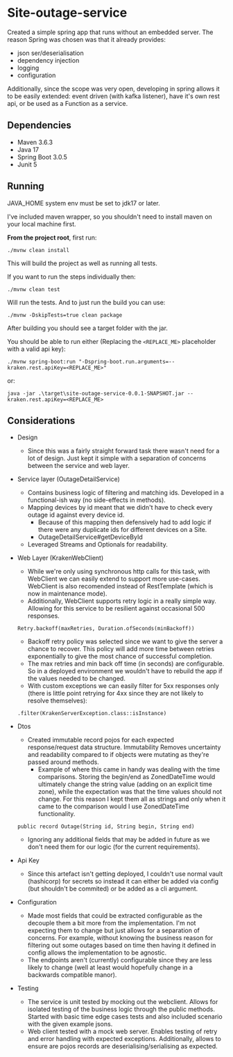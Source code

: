 # Site-outage-service

Created a simple spring app that runs without an embedded server. The reason Spring was chosen was that it already provides:
- json ser/deserialisation
- dependency injection
- logging
- configuration
 
Additionally, since the scope was very open, developing in spring allows it to be easily extended: event driven (with kafka listener), have it's own rest api, or be used as a Function as a service.

## Dependencies
- Maven 3.6.3
- Java 17
- Spring Boot 3.0.5
- Junit 5

## Running
JAVA_HOME system env must be set to jdk17 or later.

I've included maven wrapper, so you shouldn't need to install maven on your local machine first.

**From the project root**, first run:

``./mvnw clean install``

This will build the project as well as running all tests.

If you want to run the steps individually then:

``./mvnw clean test``

Will run the tests. And to just run the build you can use:

``./mvnw -DskipTests=true clean package``


After building you should see a target folder with the jar.

You should be able to run either (Replacing the ``<REPLACE_ME>`` placeholder with a valid api key):

``./mvnw spring-boot:run "-Dspring-boot.run.arguments=--kraken.rest.apiKey=<REPLACE_ME>"``

or:

``java -jar .\target\site-outage-service-0.0.1-SNAPSHOT.jar --kraken.rest.apiKey=<REPLACE_ME>``


## Considerations

- Design
  - Since this was a fairly straight forward task there wasn't need for a lot of design. Just kept it simple with a separation of concerns between the service and web layer.
- Service layer (OutageDetailService)
  - Contains business logic of filtering and matching ids. Developed in a functional-ish way (no side-effects in methods).
  - Mapping devices by id meant that we didn't have to check every outage id against every device id.
    - Because of this mapping then defensively had to add logic if there were any duplicate ids for different devices on a Site.
    - OutageDetailService#getDeviceById
  - Leveraged Streams and Optionals for readability.
- Web Layer (KrakenWebClient)
  - While we're only using synchronous http calls for this task, with WebClient we can easily extend to support more use-cases. WebClient is also recomended instead of RestTemplate (which is now in maintenance mode).
  - Additionally, WebClient supports retry logic in a really simple way. Allowing for this service to be resilient against occasional 500 responses.
    
  ``Retry.backoff(maxRetries, Duration.ofSeconds(minBackoff))``
  - Backoff retry policy was selected since we want to give the server a chance to recover. This policy will add more time between retries exponentially to give the most chance of successful completion.
  - The max retries and min back off time (in seconds) are configurable. So in a deployed environment we wouldn't have to rebuild the app if the values needed to be changed.
  - With custom exceptions we can easily filter for 5xx responses only (there is little point retrying for 4xx since they are not likely to resolve themselves):
    
  ``
      .filter(KrakenServerException.class::isInstance)
      ``
- Dtos
  - Created immutable record pojos for each expected response/request data structure. Immutability Removes uncertainty and readability compared to if objects were mutating as they're passed around methods.
    - Example of where this came in handy was dealing with the time comparisons. Storing the begin/end as ZonedDateTime would ultimately change the string value (adding on an explicit time zone), while the expectation was that the time values should not change. For this reason I kept them all as strings and only when it came to the comparison would I use ZonedDateTime functionality.
  
  ``public record Outage(String id, String begin, String end)``
  - Ignoring any additional fields that may be added in future as we don't need them for our logic (for the current requirements).
- Api Key
  - Since this artefact isn't getting deployed, I couldn't use normal vault (hashicorp) for secrets so instead it can either be added via config (but shouldn't be commited) or be added as a cli argument.
- Configuration
  - Made most fields that could be extracted configurable as the decouple them a bit more from the implementation. I'm not expecting them to change but just allows for a separation of concerns. For example, without knowing the business reason for filtering out some outages based on time then having it defined in config allows the implementation to be agnostic.
  - The endpoints aren't (currently) configurable since they are less likely to change (well at least would hopefully change in a backwards compatible manor).
- Testing
  - The service is unit tested by mocking out the webclient. Allows for isolated testing of the business logic through the public methods. Started with basic time edge cases tests and also included scenario with the given example jsons.
  - Web client tested with a mock web server. Enables testing of retry and error handling with expected exceptions. Additionally, allows to ensure are pojos records are deserialising/serialising as expected.
